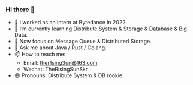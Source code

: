 ### Hi there 👋


<!-- **TheR1sing3un/TheR1sing3un** is a ✨ _special_ ✨ repository because its `README.md` (this file) appears on your GitHub profile. -->

<!-- Here are some ideas to get you started: -->

- 🚀 I worked as an intern at Bytedance in 2022. 
- 🌱 I’m currently learning Distribute System & Storage & Database & Big Data.
- 🎯 Now focus on Message Queue & Distributed Storage.
- 💬 Ask me about Java / Rust / Golang.
- 📫 How to reach me: 
  - Email: ther1sing3un@163.com
  - Wechat: TheRisingSunSkr
- 😄 Pronouns: Distribute System & DB rookie.
